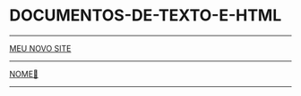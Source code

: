 # DOCUMENTOS-DE-TEXTO-E-HTML



<HR/>

<a href="https://github.com/santos246/DOCUMENTOS-DE-TEXTO-E-HTML/raw/main/ZIP/MEU%20SITE%20NOVO%20SITE%20fsdrives%2026-12-22%20-%20Atalho%20(2).zip" target="_blank">MEU NOVO SITE</a>

<HR/>

<a href="
LINK🔴
" target="_blank">
NOME🔴
</a>

<HR/>






